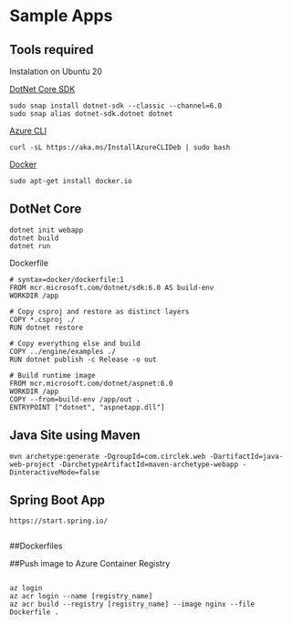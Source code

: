 # Sample Apps 

## Tools required

Instalation on Ubuntu 20

[DotNet Core SDK](https://docs.microsoft.com/en-us/dotnet/core/install/linux-ubuntu)

```
sudo snap install dotnet-sdk --classic --channel=6.0
sudo snap alias dotnet-sdk.dotnet dotnet
```

[Azure CLI](https://docs.microsoft.com/en-us/cli/azure/install-azure-cli-linux?pivots=apt)

```
curl -sL https://aka.ms/InstallAzureCLIDeb | sudo bash
```

[Docker](https://docs.docker.com/engine/install/ubuntu/) 

```
sudo apt-get install docker.io

```


## DotNet Core


```
dotnet init webapp 
dotnet build
dotnet run
```

Dockerfile

```
# syntax=docker/dockerfile:1
FROM mcr.microsoft.com/dotnet/sdk:6.0 AS build-env
WORKDIR /app

# Copy csproj and restore as distinct layers
COPY *.csproj ./
RUN dotnet restore

# Copy everything else and build
COPY ../engine/examples ./
RUN dotnet publish -c Release -o out

# Build runtime image
FROM mcr.microsoft.com/dotnet/aspnet:6.0
WORKDIR /app
COPY --from=build-env /app/out .
ENTRYPOINT ["dotnet", "aspnetapp.dll"]

```



## Java Site using Maven

```
mvn archetype:generate -DgroupId=com.circlek.web -DartifactId=java-web-project -DarchetypeArtifactId=maven-archetype-webapp -DinteractiveMode=false
```


## Spring Boot App

```
https://start.spring.io/


```


##Dockerfiles




##Push image to Azure Container Registry

```

az login
az acr login --name [registry_name]
az acr build --registry [registry_name] --image nginx --file Dockerfile .

```